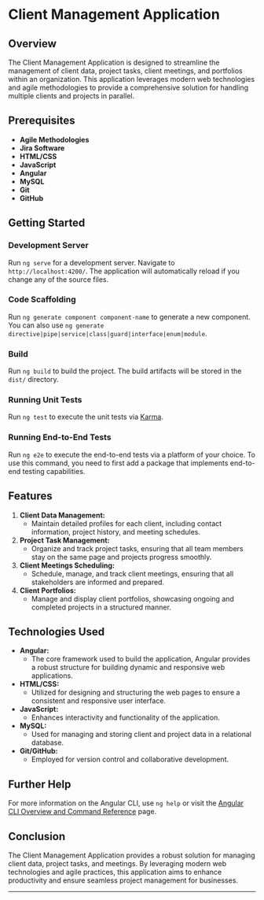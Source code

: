 # Client Management Application

## Overview
The Client Management Application is designed to streamline the management of client data, project tasks, client meetings, and portfolios within an organization. This application leverages modern web technologies and agile methodologies to provide a comprehensive solution for handling multiple clients and projects in parallel.

## Prerequisites
- **Agile Methodologies**
- **Jira Software**
- **HTML/CSS**
- **JavaScript**
- **Angular**
- **MySQL**
- **Git**
- **GitHub**

## Getting Started

### Development Server
Run `ng serve` for a development server. Navigate to `http://localhost:4200/`. The application will automatically reload if you change any of the source files.

### Code Scaffolding
Run `ng generate component component-name` to generate a new component. You can also use `ng generate directive|pipe|service|class|guard|interface|enum|module`.

### Build
Run `ng build` to build the project. The build artifacts will be stored in the `dist/` directory.

### Running Unit Tests
Run `ng test` to execute the unit tests via [Karma](https://karma-runner.github.io).

### Running End-to-End Tests
Run `ng e2e` to execute the end-to-end tests via a platform of your choice. To use this command, you need to first add a package that implements end-to-end testing capabilities.

## Features
1. **Client Data Management:**
   - Maintain detailed profiles for each client, including contact information, project history, and meeting schedules.
2. **Project Task Management:**
   - Organize and track project tasks, ensuring that all team members stay on the same page and projects progress smoothly.
3. **Client Meetings Scheduling:**
   - Schedule, manage, and track client meetings, ensuring that all stakeholders are informed and prepared.
4. **Client Portfolios:**
   - Manage and display client portfolios, showcasing ongoing and completed projects in a structured manner.

## Technologies Used
- **Angular:**
  - The core framework used to build the application, Angular provides a robust structure for building dynamic and responsive web applications.
- **HTML/CSS:**
  - Utilized for designing and structuring the web pages to ensure a consistent and responsive user interface.
- **JavaScript:**
  - Enhances interactivity and functionality of the application.
- **MySQL:**
  - Used for managing and storing client and project data in a relational database.
- **Git/GitHub:**
  - Employed for version control and collaborative development.

## Further Help
For more information on the Angular CLI, use `ng help` or visit the [Angular CLI Overview and Command Reference](https://angular.dev/tools/cli) page.

## Conclusion
The Client Management Application provides a robust solution for managing client data, project tasks, and meetings. By leveraging modern web technologies and agile practices, this application aims to enhance productivity and ensure seamless project management for businesses.

---